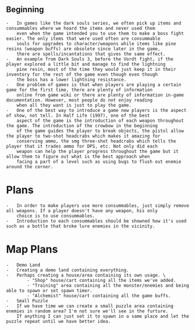 ## Beginning ##
    -   In games like the dark souls series, we often pick up items and consummables where we hoard the items and never used them
        even when the game intended you to use them to make a boss fight easier. The only items that were used often are consummable 
        souls for upgrades to character/weapons while items like pine resins (weapon buffs) are obsolete since later in the game, 
        there are spells/incantations that gives the same effect. 
    -   An example from Dark Souls 3, before the Vordt fight, if the player explored a little bit and manage to find the lightning
        pine resin, most of the time they would just keep it in their inventory for the rest of the game even though even though
        the boss has a lower lightning resistance. 
    -   One problem of games is that when players are playing a certain game for the first time, there are plenty of information 
        online from game wiki or there are plenty of information in-game documentation. However, most people do not enjoy reading 
        when all they want is just to play the game. 
    -   One of the best way to introduce a game new players is the aspect of show, not tell. In Half Life (1997), one of the best
        aspect of the game is the introduction of each weapon throughout the game. The introduction of the crowbow in the beginning
        of the game guides the player to break objects, the pistol allow the player to two-shot headcrabs which makes it amazing for
        conserving ammo, the smg three-shot headcrabs which tells the player that it trades ammo for DPS, etc. Not only did each 
        weapon can help the player progress throughout the game but it allow them to figure out what is the best approach when 
        facing a part of a level such as using bugs to flush out enemie around the corner. 

# Plans #
    -   In order to make players use more consummables, just simply remove all weapons. If a player doesn't have any weapon, his only
        choice is to use consummables. 
    -   Introduction to each consummables should be showned how it's used such as a bottle that broke lure enemies in the vicinity.


# Map Plans #
    -   Demo Land
    -   Creating a demo land containing everything. 
    -   Perhaps creating a house/area containing its own usage. \
            - "Shop" house/cart containing all the items we've added. 
            - "Training" area containing all the monster/enemies and being able to spawn or set spawn timer. 
            - "Alchemist" house/cart containing all the game buffs. 
    -   Small Puzzle
    -   If we have time we can create a small puzzle area containing enemies in random area? I'm not sure we'll see in the furture. 
        If anything I can just set it to spawn in a same place and let the puzzle repeat until we have better idea. 
